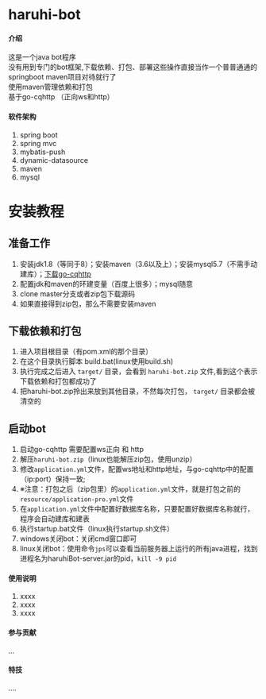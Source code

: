 # haruhi-bot

#### 介绍
这是一个java bot程序  
没有用到专门的bot框架,下载依赖、打包、部署这些操作直接当作一个普普通通的springboot maven项目对待就行了  
使用maven管理依赖和打包  
基于go-cqhttp （正向ws和http）

#### 软件架构
1. spring boot
2. spring mvc
3. mybatis-push
4. dynamic-datasource
5. maven
6. mysql


# 安装教程

## 准备工作
1. 安装jdk1.8（等同于8）；安装maven（3.6以及上）；安装mysql5.7（不需手动建库）；[下载go-cqhttp](https://github.com/Mrs4s/go-cqhttp/releases)
2. 配置jdk和maven的环建变量（百度上很多）；mysql随意
3. clone master分支或者zip包下载源码
4. 如果直接得到zip包，那么不需要安装maven

## 下载依赖和打包
1. 进入项目根目录（有pom.xml的那个目录）
2. 在这个目录执行脚本 build.bat(linux使用build.sh)
3. 执行完成之后进入 `target/` 目录，会看到 `haruhi-bot.zip` 文件,看到这个表示下载依赖和打包都成功了
4. 把haruhi-bot.zip拎出来放到其他目录，不然每次打包， `target/` 目录都会被清空的
## 启动bot
1. 启动go-cqhttp 需要配置ws正向 和 http
2. 解压`haruhi-bot.zip`（linux也能解压zip包，使用unzip）
3. 修改`application.yml`文件，配置ws地址和http地址，与go-cqhttp中的配置（ip:port）保持一致;
4. ※注意：打包之后（zip包里）的`application.yml`文件，就是打包之前的`resource/application-pro.yml`文件
5. 在`application.yml`文件中配置好数据库名称，只要配置好数据库名称就行，程序会自动建库和建表
6. 执行startup.bat文件（linux执行startup.sh文件）
7. windows关闭bot：关闭cmd窗口即可
8. linux关闭bot：使用命令`jps`可以查看当前服务器上运行的所有java进程，找到进程名为haruhiBot-server.jar的pid，`kill -9 pid`
#### 使用说明

1.  xxxx
2.  xxxx
3.  xxxx

#### 参与贡献

...


#### 特技

....
